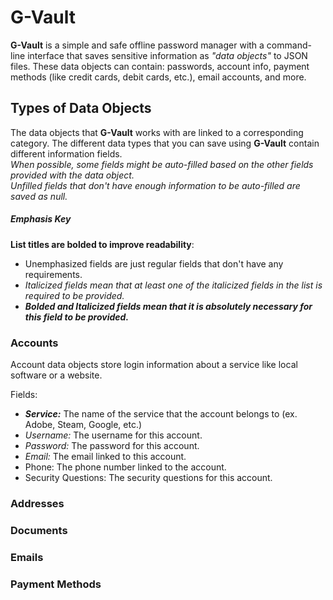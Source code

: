 # G-Vault
**G-Vault** is a simple and safe offline password manager with a command-line interface that saves sensitive information as *"data objects"* to JSON files.
These data objects can contain: passwords, account info, payment methods (like credit cards, debit cards, etc.), email accounts, and more.

## Types of Data Objects
The data objects that **G-Vault** works with are linked to a corresponding category. The different data types that you can save using **G-Vault** contain different information fields.   
*When possible, some fields might be auto-filled based on the other fields provided with the data object.   
Unfilled fields that don't have enough information to be auto-filled are saved as null.*

##### Emphasis Key
**List titles are bolded to improve readability**:
* Unemphasized fields are just regular fields that don't have any requirements.
* _Italicized fields mean that at least one of the italicized fields in the list is required to be provided._
* **_Bolded and Italicized fields mean that it is absolutely necessary for this field to be provided._**

### Accounts
Account data objects store login information about a service like local software or a website.   

Fields:
* **_Service:_** The name of the service that the account belongs to (ex. Adobe, Steam, Google, etc.)
* _Username:_ The username for this account.
* _Password:_ The password for this account.
* _Email:_ The email linked to this account.
* Phone: The phone number linked to the account.
* Security Questions: The security questions for this account.

### Addresses

### Documents

### Emails

### Payment Methods
